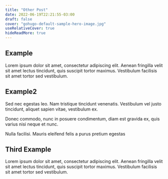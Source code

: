 ```yaml
---
title: "Other Post"
date: 2022-06-19T22:21:55-03:00
draft: false
cover: "gohugo-default-sample-hero-image.jpg"
useRelativeCover: true
hideReadMore: true
---
```


## Example
Lorem ipsum dolor sit amet, consectetur adipiscing elit. Aenean fringilla velit sit amet lectus tincidunt, quis suscipit tortor maximus. Vestibulum facilisis sit amet tortor sed vestibulum.


## Example2
Sed nec egestas leo. Nam tristique tincidunt venenatis. Vestibulum vel justo tincidunt, aliquet sapien vitae, vestibulum ex.

  Donec commodo, nunc in posuere condimentum, diam est gravida ex, quis varius nisi neque et nunc.

Nulla facilisi. Mauris eleifend felis a purus pretium egestas

## Third Example
Lorem ipsum dolor sit amet, consectetur adipiscing elit. Aenean fringilla velit sit amet lectus tincidunt, quis suscipit tortor maximus. Vestibulum facilisis sit amet tortor sed vestibulum.
